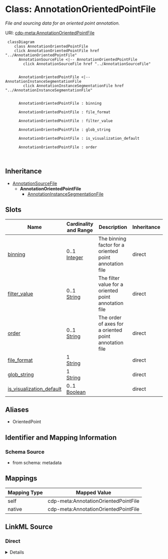 

# Class: AnnotationOrientedPointFile


_File and sourcing data for an oriented point annotation._





URI: [cdp-meta:AnnotationOrientedPointFile](metadataAnnotationOrientedPointFile)






```mermaid
 classDiagram
    class AnnotationOrientedPointFile
    click AnnotationOrientedPointFile href "../AnnotationOrientedPointFile"
      AnnotationSourceFile <|-- AnnotationOrientedPointFile
        click AnnotationSourceFile href "../AnnotationSourceFile"
      

      AnnotationOrientedPointFile <|-- AnnotationInstanceSegmentationFile
        click AnnotationInstanceSegmentationFile href "../AnnotationInstanceSegmentationFile"
      
      
      AnnotationOrientedPointFile : binning
        
      AnnotationOrientedPointFile : file_format
        
      AnnotationOrientedPointFile : filter_value
        
      AnnotationOrientedPointFile : glob_string
        
      AnnotationOrientedPointFile : is_visualization_default
        
      AnnotationOrientedPointFile : order
        
      
```





## Inheritance
* [AnnotationSourceFile](AnnotationSourceFile.md)
    * **AnnotationOrientedPointFile**
        * [AnnotationInstanceSegmentationFile](AnnotationInstanceSegmentationFile.md)



## Slots

| Name | Cardinality and Range | Description | Inheritance |
| ---  | --- | --- | --- |
| [binning](binning.md) | 0..1 <br/> [Integer](Integer.md) | The binning factor for a oriented point annotation file | direct |
| [filter_value](filter_value.md) | 0..1 <br/> [String](String.md) | The filter value for a oriented point annotation file | direct |
| [order](order.md) | 0..1 <br/> [String](String.md) | The order of axes for a oriented point annotation file | direct |
| [file_format](file_format.md) | 1 <br/> [String](String.md) |  | direct |
| [glob_string](glob_string.md) | 1 <br/> [String](String.md) |  | direct |
| [is_visualization_default](is_visualization_default.md) | 0..1 <br/> [Boolean](Boolean.md) |  | direct |







## Aliases


* OrientedPoint



## Identifier and Mapping Information







### Schema Source


* from schema: metadata





## Mappings

| Mapping Type | Mapped Value |
| ---  | ---  |
| self | cdp-meta:AnnotationOrientedPointFile |
| native | cdp-meta:AnnotationOrientedPointFile |





## LinkML Source

<!-- TODO: investigate https://stackoverflow.com/questions/37606292/how-to-create-tabbed-code-blocks-in-mkdocs-or-sphinx -->

### Direct

<details>
```yaml
name: AnnotationOrientedPointFile
description: File and sourcing data for an oriented point annotation.
from_schema: metadata
aliases:
- OrientedPoint
is_a: AnnotationSourceFile
attributes:
  binning:
    name: binning
    description: The binning factor for a oriented point annotation file.
    from_schema: metadata
    exact_mappings:
    - cdp-common:annotation_source_file_oriented_point_binning
    rank: 1000
    alias: binning
    owner: AnnotationOrientedPointFile
    domain_of:
    - AnnotationOrientedPointFile
    - AnnotationPointFile
    - AnnotationInstanceSegmentationFile
    range: integer
    inlined: true
    inlined_as_list: true
  filter_value:
    name: filter_value
    description: The filter value for a oriented point annotation file.
    from_schema: metadata
    exact_mappings:
    - cdp-common:annotation_source_file_oriented_point_filter_value
    rank: 1000
    alias: filter_value
    owner: AnnotationOrientedPointFile
    domain_of:
    - AnnotationOrientedPointFile
    - AnnotationInstanceSegmentationFile
    range: string
    inlined: true
    inlined_as_list: true
  order:
    name: order
    description: The order of axes for a oriented point annotation file.
    from_schema: metadata
    exact_mappings:
    - cdp-common:annotation_source_file_oriented_point_order
    rank: 1000
    alias: order
    owner: AnnotationOrientedPointFile
    domain_of:
    - AnnotationOrientedPointFile
    - AnnotationInstanceSegmentationFile
    range: string
    inlined: true
    inlined_as_list: true
  file_format:
    name: file_format
    from_schema: metadata
    exact_mappings:
    - cdp-common:annotation_source_file_format
    alias: file_format
    owner: AnnotationOrientedPointFile
    domain_of:
    - AnnotationSourceFile
    - AnnotationOrientedPointFile
    - AnnotationInstanceSegmentationFile
    - AnnotationPointFile
    - AnnotationSegmentationMaskFile
    - AnnotationSemanticSegmentationMaskFile
    range: string
    required: true
    inlined: true
    inlined_as_list: true
  glob_string:
    name: glob_string
    from_schema: metadata
    exact_mappings:
    - cdp-common:annotation_source_file_glob_string
    alias: glob_string
    owner: AnnotationOrientedPointFile
    domain_of:
    - AnnotationSourceFile
    - AnnotationOrientedPointFile
    - AnnotationInstanceSegmentationFile
    - AnnotationPointFile
    - AnnotationSegmentationMaskFile
    - AnnotationSemanticSegmentationMaskFile
    range: string
    required: true
    inlined: true
    inlined_as_list: true
  is_visualization_default:
    name: is_visualization_default
    from_schema: metadata
    exact_mappings:
    - cdp-common:annotation_source_file_is_visualization_default
    alias: is_visualization_default
    owner: AnnotationOrientedPointFile
    domain_of:
    - AnnotationSourceFile
    - AnnotationOrientedPointFile
    - AnnotationInstanceSegmentationFile
    - AnnotationPointFile
    - AnnotationSegmentationMaskFile
    - AnnotationSemanticSegmentationMaskFile
    range: boolean
    inlined: true
    inlined_as_list: true

```
</details>

### Induced

<details>
```yaml
name: AnnotationOrientedPointFile
description: File and sourcing data for an oriented point annotation.
from_schema: metadata
aliases:
- OrientedPoint
is_a: AnnotationSourceFile
attributes:
  binning:
    name: binning
    description: The binning factor for a oriented point annotation file.
    from_schema: metadata
    exact_mappings:
    - cdp-common:annotation_source_file_oriented_point_binning
    rank: 1000
    alias: binning
    owner: AnnotationOrientedPointFile
    domain_of:
    - AnnotationOrientedPointFile
    - AnnotationPointFile
    - AnnotationInstanceSegmentationFile
    range: integer
    inlined: true
    inlined_as_list: true
  filter_value:
    name: filter_value
    description: The filter value for a oriented point annotation file.
    from_schema: metadata
    exact_mappings:
    - cdp-common:annotation_source_file_oriented_point_filter_value
    rank: 1000
    alias: filter_value
    owner: AnnotationOrientedPointFile
    domain_of:
    - AnnotationOrientedPointFile
    - AnnotationInstanceSegmentationFile
    range: string
    inlined: true
    inlined_as_list: true
  order:
    name: order
    description: The order of axes for a oriented point annotation file.
    from_schema: metadata
    exact_mappings:
    - cdp-common:annotation_source_file_oriented_point_order
    rank: 1000
    alias: order
    owner: AnnotationOrientedPointFile
    domain_of:
    - AnnotationOrientedPointFile
    - AnnotationInstanceSegmentationFile
    range: string
    inlined: true
    inlined_as_list: true
  file_format:
    name: file_format
    from_schema: metadata
    exact_mappings:
    - cdp-common:annotation_source_file_format
    alias: file_format
    owner: AnnotationOrientedPointFile
    domain_of:
    - AnnotationSourceFile
    - AnnotationOrientedPointFile
    - AnnotationInstanceSegmentationFile
    - AnnotationPointFile
    - AnnotationSegmentationMaskFile
    - AnnotationSemanticSegmentationMaskFile
    range: string
    required: true
    inlined: true
    inlined_as_list: true
  glob_string:
    name: glob_string
    from_schema: metadata
    exact_mappings:
    - cdp-common:annotation_source_file_glob_string
    alias: glob_string
    owner: AnnotationOrientedPointFile
    domain_of:
    - AnnotationSourceFile
    - AnnotationOrientedPointFile
    - AnnotationInstanceSegmentationFile
    - AnnotationPointFile
    - AnnotationSegmentationMaskFile
    - AnnotationSemanticSegmentationMaskFile
    range: string
    required: true
    inlined: true
    inlined_as_list: true
  is_visualization_default:
    name: is_visualization_default
    from_schema: metadata
    exact_mappings:
    - cdp-common:annotation_source_file_is_visualization_default
    alias: is_visualization_default
    owner: AnnotationOrientedPointFile
    domain_of:
    - AnnotationSourceFile
    - AnnotationOrientedPointFile
    - AnnotationInstanceSegmentationFile
    - AnnotationPointFile
    - AnnotationSegmentationMaskFile
    - AnnotationSemanticSegmentationMaskFile
    range: boolean
    inlined: true
    inlined_as_list: true

```
</details>
